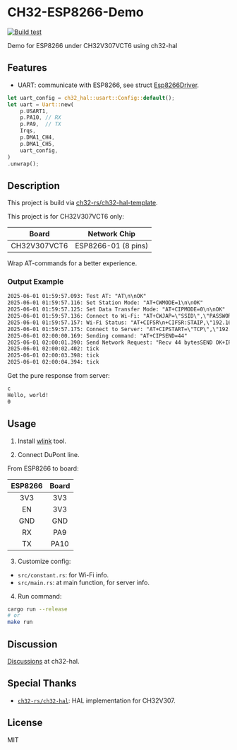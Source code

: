 # CH32-ESP8266-Demo

[![Build test](https://github.com/Yttehs-HDX/CH32-ESP8266-Demo/actions/workflows/build-test.yml/badge.svg)](https://github.com/Yttehs-HDX/CH32-ESP8266-Demo/actions/workflows/build-test.yml)

Demo for ESP8266 under CH32V307VCT6 using ch32-hal

## Features

- UART: communicate with ESP8266, see struct [Esp8266Driver](src/esp8266_driver/mod.rs).

```rust
let uart_config = ch32_hal::usart::Config::default();
let uart = Uart::new(
    p.USART1,
    p.PA10, // RX
    p.PA9,  // TX
    Irqs,
    p.DMA1_CH4,
    p.DMA1_CH5,
    uart_config,
)
.unwrap();
```

## Description

This project is build via [ch32-rs/ch32-hal-template](https://github.com/ch32-rs/ch32-hal-template).

This project is for CH32V307VCT6 only:

| Board        | Network Chip        |
|:------------:|:-------------------:|
| CH32V307VCT6 | ESP8266-01 (8 pins) |

Wrap AT-commands for a better experience.

### Output Example

```txt
2025-06-01 01:59:57.093: Test AT: "AT\n\nOK"
2025-06-01 01:59:57.116: Set Station Mode: "AT+CWMODE=1\n\nOK"
2025-06-01 01:59:57.125: Set Data Transfer Mode: "AT+CIPMODE=0\n\nOK"
2025-06-01 01:59:57.136: Connect to Wi-Fi: "AT+CWJAP=\"SSID\",\"PASSWORD\"
2025-06-01 01:59:57.157: Wi-Fi Status: "AT+CIFSR\n+CIFSR:STAIP,\"192.168.1.101\"\n+CIFSR:STAMAC,\"2c:3a:e8:40:bb:c8\"\n\nOK"
2025-06-01 01:59:57.175: Connect to Server: "AT+CIPSTART=\"TCP\",\"192.168.1.111\",5000"
2025-06-01 02:00:00.169: Sending command: "AT+CIPSEND=44"
2025-06-01 02:00:01.390: Send Network Request: "Recv 44 bytesSEND OK+IPD,164:HTTP/1.1 200 OK\nContent-Type: text/plain; charset=utf-8\nDate: Sat, 31 May 2025 17:59:59 GMT\nServer: Kestrel\nTransfer-Encoding: chunked\n\nc\nHello World!\n0"
2025-06-01 02:00:02.402: tick
2025-06-01 02:00:03.398: tick
2025-06-01 02:00:04.394: tick
```

Get the pure response from server:

```txt
c
Hello, world!
0
```

## Usage

1. Install [wlink](https://github.com/ch32-rs/wlink) tool.

2. Connect DuPont line.

From ESP8266 to board:

| ESP8266 | Board |
|:-------:|:-----:|
| 3V3     | 3V3   |
| EN      | 3V3   |
| GND     | GND   |
| RX      | PA9   |
| TX      | PA10  |

3. Customize config:

- `src/constant.rs`: for Wi-Fi info.
- `src/main.rs`: at main function, for server info.

4. Run command:

```bash
cargo run --release
# or
make run
```

## Discussion

[Discussions](https://github.com/ch32-rs/ch32-hal/discussions/100) at ch32-hal.

## Special Thanks

- [`ch32-rs/ch32-hal`](https://github.com/ch32-rs/ch32-hal): HAL implementation for CH32V307.

## License

MIT
